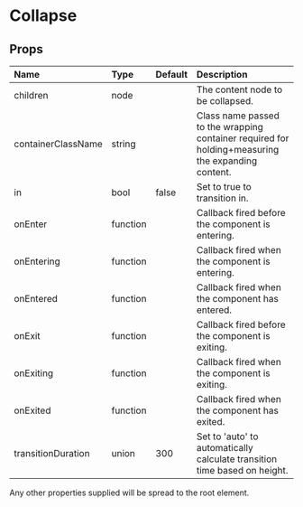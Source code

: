 Collapse
========



Props
-----

| Name | Type | Default | Description |
|:-----|:-----|:--------|:------------|
| children | node |  | The content node to be collapsed. |
| containerClassName | string |  | Class name passed to the wrapping container required for holding+measuring the expanding content. |
| in | bool | false | Set to true to transition in. |
| onEnter | function |  | Callback fired before the component is entering. |
| onEntering | function |  | Callback fired when the component is entering. |
| onEntered | function |  | Callback fired when the component has entered. |
| onExit | function |  | Callback fired before the component is exiting. |
| onExiting | function |  | Callback fired when the component is exiting. |
| onExited | function |  | Callback fired when the component has exited. |
| transitionDuration | union | 300 | Set to 'auto' to automatically calculate transition time based on height. |

Any other properties supplied will be spread to the root element.
